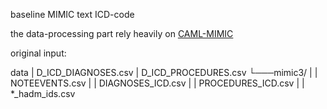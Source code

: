 
baseline MIMIC text ICD-code 

the data-processing part rely heavily on 
	[CAML-MIMIC](https://github.com/jamesmullenbach/caml-mimic)

original input:

data
|   D_ICD_DIAGNOSES.csv
|   D_ICD_PROCEDURES.csv
└───mimic3/
|   |   NOTEEVENTS.csv
|   |   DIAGNOSES_ICD.csv
|   |   PROCEDURES_ICD.csv
|   |   *_hadm_ids.csv





